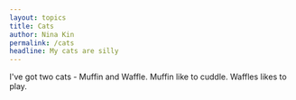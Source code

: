 ```yaml
---
layout: topics
title: Cats
author: Nina Kin
permalink: /cats
headline: My cats are silly
---
```


I've got two cats - Muffin and Waffle.  Muffin like to cuddle.  Waffles likes to play.
